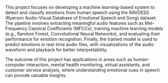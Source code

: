 This project focuses on developing a machine learning-based system to detect and classify emotions from human speech using the RAVDESS (Ryerson Audio-Visual Database of Emotional Speech and Song) dataset. The pipeline involves extracting meaningful audio features such as Mel-Frequency Cepstral Coefficients (MFCCs), training machine learning models (e.g., Random Forest, Convolutional Neural Networks), and evaluating their performance for emotion recognition. Finally, the trained model is used to predict emotions in real-time audio files, with visualizations of the audio waveform and playback for better interpretability.

The outcome of this project has applications in areas such as human-computer interaction, mental health monitoring, virtual assistants, and customer service analysis, where understanding emotional cues in speech can provide valuable insights.
